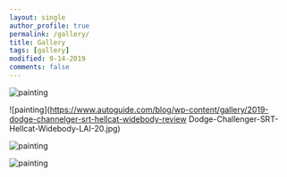 ```yaml
---
layout: single
author_profile: true
permalink: /gallery/
title: Gallery
tags: [gallery]
modified: 9-14-2019
comments: false
---
```



![painting](https://th.bing.com/th/id/OIP.-xXfEIHmqimavAV1y6NlBQHaE8?pid=ImgDet&rs=1)



![painting](https://www.autoguide.com/blog/wp-content/gallery/2019-dodge-channelger-srt-hellcat-widebody-review
Dodge-Challenger-SRT-Hellcat-Widebody-LAI-20.jpg)



![painting](https://th.bing.com/th/id/R.c9f2d270ba926ef89709097df87b554c?rik=WGXJsUwm%2bCKBFQ&pid=ImgRaw&r=0)



![painting](https://th.bing.com/th/id/R.c26996757485ddac43207725834bfa8d?rik=rbujr2KfhfxJvw&pid=ImgRaw&r=0)


